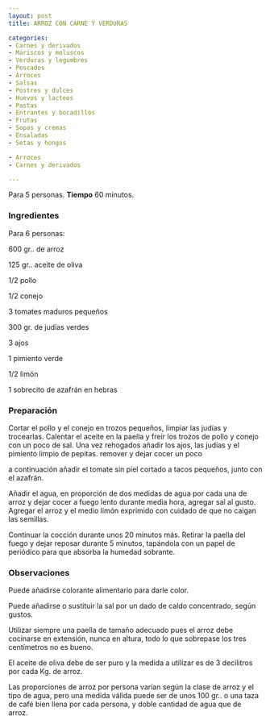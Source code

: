 ```yaml
---
layout: post
title: ARROZ CON CARNE Y VERDURAS

categories:
- Carnes y derivados
- Mariscos y moluscos
- Verduras y legumbres
- Pescados
- Arroces
- Salsas
- Postres y dulces
- Huevos y lacteos
- Pastas
- Entrantes y bocadillos
- Frutas
- Sopas y cremas
- Ensaladas
- Setas y hongos

- Arroces
- Carnes y derivados

---
```

Para 5 personas.
<b>Tiempo</b> 60 minutos.

<h3>Ingredientes</h3>

Para 6 personas:

600 gr.. de arroz

125 gr.. aceite de oliva

1/2 pollo

1/2 conejo

3 tomates maduros pequeños

300 gr. de judías verdes

3 ajos

1 pimiento verde

1/2 limón

1 sobrecito de azafrán en hebras

<h3>Preparación</h3>

Cortar el pollo y el conejo en trozos pequeños, limpiar las judías y trocearlas. Calentar el aceite en la paella y freír los trozos de pollo y conejo con un poco de sal. Una vez rehogados añadir los ajos, las judías y el pimiento limpio de pepitas. remover y dejar cocer un poco

a continuación añadir el tomate sin piel cortado a tacos pequeños, junto con el azafrán.

Añadir el agua, en proporción de dos medidas de agua por cada una de arroz y dejar cocer a fuego lento durante media hora, agregar sal al gusto. Agregar el arroz y el medio limón exprimido con cuidado de que no caigan las semillas.

Continuar la cocción durante unos 20 minutos más. Retirar la paella del fuego y dejar reposar durante 5 minutos, tapándola con un papel de periódico para que absorba la humedad sobrante.

<h3>Observaciones</h3>

Puede añadirse colorante alimentario para darle color.

Puede añadirse o sustituir la sal por un dado de caldo concentrado, según gustos.

Utilizar siempre una paella de tamaño adecuado pues el arroz debe cocinarse en extensión, nunca en altura, todo lo que sobrepase los tres centímetros no es bueno.

El aceite de oliva debe de ser puro y la medida a utilizar es de 3 decilitros por cada Kg. de arroz.

Las proporciones de arroz por persona varían según la clase de arroz y el tipo de agua, pero una medida válida puede ser de unos 100 gr.. o una taza de café bien llena por cada persona, y doble cantidad de agua que de arroz.

